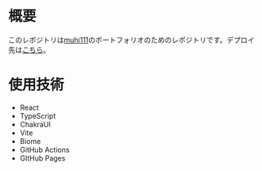 # 概要

このレポジトリは[muhi111](https://github.com/muhi111)のポートフォリオのためのレポジトリです。デプロイ先は[こちら](https://muhi111.com)。

# 使用技術

- React
- TypeScript
- ChakraUI
- Vite
- Biome
- GitHub Actions
- GItHub Pages
